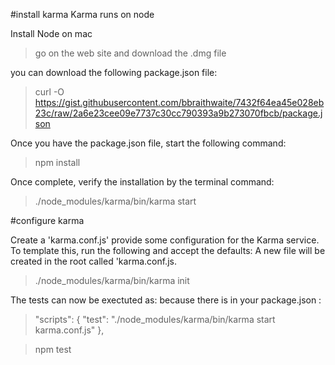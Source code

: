 
#install karma
Karma runs on node

Install Node on mac
>go on the web site and download the .dmg file

you can download the following package.json file:
>curl -O https://gist.githubusercontent.com/bbraithwaite/7432f64ea45e028eb23c/raw/2a6e23cee09e7737c30cc790393a9b273070fbcb/package.json

Once you have the package.json file, start the following command:
>npm install

Once complete, verify the installation by the terminal command:
>./node_modules/karma/bin/karma start

#configure karma

Create a 'karma.conf.js'
provide some configuration for the Karma service. To template this, run the following and accept the defaults:
A new file will be created in the root called 'karma.conf.js.
>./node_modules/karma/bin/karma init

The tests can now be exectuted as:
because there is in your package.json :   
>"scripts": {
    "test": "./node_modules/karma/bin/karma start karma.conf.js"
  },

>npm test
